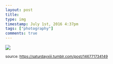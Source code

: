 ```yaml
---
layout: post
title: 
type: img
timestamp: July 1st, 2016 4:37pm
tags: ["photography"]
comments: true
---
```

<img src="https://saturdayxiii.github.io/media/146771734149.jpg"/>
  
<small>source: https://saturdayxiii.tumblr.com/post/146771734149</small>